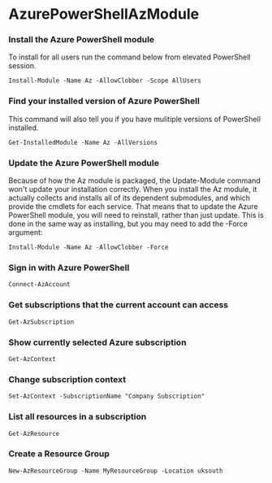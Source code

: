 # AzurePowerShellAzModule
### Install the Azure PowerShell module
To install for all users run the command below from elevated PowerShell session.  
```
Install-Module -Name Az -AllowClobber -Scope AllUsers
```
### Find your installed version of Azure PowerShell
This command will also tell you if you have mulitiple versions of PowerShell installed.
```
Get-InstalledModule -Name Az -AllVersions
```
### Update the Azure PowerShell module
Because of how the Az module is packaged, the Update-Module command won't update your installation correctly. When you install the Az module, it actually collects and installs all of its dependent submodules, and which provide the cmdlets for each service. That means that to update the Azure PowerShell module, you will need to reinstall, rather than just update. This is done in the same way as installing, but you may need to add the -Force argument:
```
Install-Module -Name Az -AllowClobber -Force
```
### Sign in with Azure PowerShell
```
Connect-AzAccount
```
### Get subscriptions that the current account can access
```
Get-AzSubscription
```
### Show currently selected Azure subscription
```
Get-AzContext
```
### Change subscription context
```
Set-AzContext -SubscriptionName "Company Subscription"
```
### List all resources in a subscription
```
Get-AzResource
```
### Create a Resource Group
```
New-AzResourceGroup -Name MyResourceGroup -Location uksouth
```


